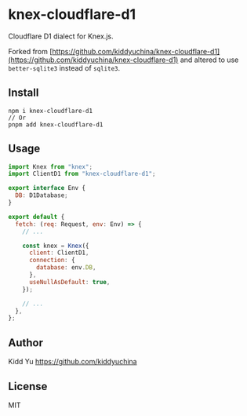 # knex-cloudflare-d1

Cloudflare D1 dialect for Knex.js.

Forked from [https://github.com/kiddyuchina/knex-cloudflare-d1](https://github.com/kiddyuchina/knex-cloudflare-d1) and altered to use `better-sqlite3` instead of `sqlite3`.

## Install

```
npm i knex-cloudflare-d1
// Or
pnpm add knex-cloudflare-d1
```

## Usage

```js
import Knex from "knex";
import ClientD1 from "knex-cloudflare-d1";

export interface Env {
  DB: D1Database;
}

export default {
  fetch: (req: Request, env: Env) => {
    // ...

    const knex = Knex({
      client: ClientD1,
      connection: {
        database: env.DB,
      },
      useNullAsDefault: true,
    });

    // ...
  },
};
```

## Author

Kidd Yu <https://github.com/kiddyuchina>

## License

MIT
